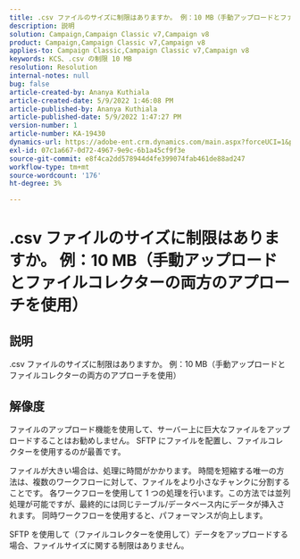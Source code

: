 ```yaml
---
title: .csv ファイルのサイズに制限はありますか。 例：10 MB（手動アップロードとファイルコレクターの両方のアプローチを使用）
description: 説明
solution: Campaign,Campaign Classic v7,Campaign v8
product: Campaign,Campaign Classic v7,Campaign v8
applies-to: Campaign Classic,Campaign Classic v7,Campaign v8
keywords: KCS、.csv の制限 10 MB
resolution: Resolution
internal-notes: null
bug: false
article-created-by: Ananya Kuthiala
article-created-date: 5/9/2022 1:46:08 PM
article-published-by: Ananya Kuthiala
article-published-date: 5/9/2022 1:47:27 PM
version-number: 1
article-number: KA-19430
dynamics-url: https://adobe-ent.crm.dynamics.com/main.aspx?forceUCI=1&pagetype=entityrecord&etn=knowledgearticle&id=74664e5e-9ecf-ec11-a7b5-0022480a8e40
exl-id: 07c1a667-0d72-4967-9e9c-6b1a45cf9f3e
source-git-commit: e8f4ca2dd578944d4fe399074fab461de88ad247
workflow-type: tm+mt
source-wordcount: '176'
ht-degree: 3%

---
```


# .csv ファイルのサイズに制限はありますか。 例：10 MB（手動アップロードとファイルコレクターの両方のアプローチを使用）

## 説明

.csv ファイルのサイズに制限はありますか。 例：10 MB（手動アップロードとファイルコレクターの両方のアプローチを使用）

## 解像度


ファイルのアップロード機能を使用して、サーバー上に巨大なファイルをアップロードすることはお勧めしません。 SFTP にファイルを配置し、ファイルコレクターを使用するのが最善です。

ファイルが大きい場合は、処理に時間がかかります。 時間を短縮する唯一の方法は、複数のワークフローに対して、ファイルをより小さなチャンクに分割することです。 各ワークフローを使用して 1 つの処理を行います。この方法では並列処理が可能ですが、最終的には同じテーブル/データベース内にデータが挿入されます。 同時ワークフローを使用すると、パフォーマンスが向上します。

SFTP を使用して（ファイルコレクターを使用して）データをアップロードする場合、ファイルサイズに関する制限はありません。
